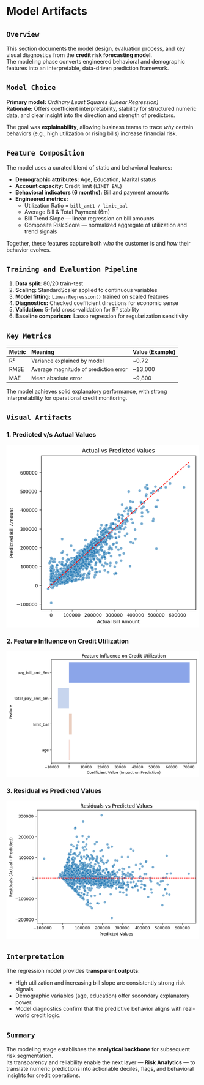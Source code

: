 # Model Artifacts

## `Overview`
This section documents the model design, evaluation process, and key visual diagnostics from the **credit risk forecasting model**.  
The modeling phase converts engineered behavioral and demographic features into an interpretable, data-driven prediction framework.

## `Model Choice`
**Primary model:** *Ordinary Least Squares (Linear Regression)*  
**Rationale:** Offers coefficient interpretability, stability for structured numeric data, and clear insight into the direction and strength of predictors.

The goal was **explainability**, allowing business teams to trace *why* certain behaviors (e.g., high utilization or rising bills) increase financial risk.


## `Feature Composition`
The model uses a curated blend of static and behavioral features:

- **Demographic attributes:** Age, Education, Marital status  
- **Account capacity:** Credit limit (`LIMIT_BAL`)  
- **Behavioral indicators (6 months):** Bill and payment amounts  
- **Engineered metrics:**
  - Utilization Ratio = `bill_amt1 / limit_bal`
  - Average Bill & Total Payment (6m)
  - Bill Trend Slope — linear regression on bill amounts
  - Composite Risk Score — normalized aggregate of utilization and trend signals

Together, these features capture both *who* the customer is and *how* their behavior evolves.


## `Training and Evaluation Pipeline`
1. **Data split:** 80/20 train-test  
2. **Scaling:** StandardScaler applied to continuous variables  
3. **Model fitting:** `LinearRegression()` trained on scaled features  
4. **Diagnostics:** Checked coefficient directions for economic sense  
5. **Validation:** 5-fold cross-validation for R² stability  
6. **Baseline comparison:** Lasso regression for regularization sensitivity


## `Key Metrics`
| Metric | Meaning | Value (Example)                     |
|:--------|:---------|:--------------------------------- |
| R² | Variance explained by model | ~0.72     |         |
| RMSE | Average magnitude of prediction error | ~13,000 |
| MAE | Mean absolute error | ~9,800           |         |

The model achieves solid explanatory performance, with strong interpretability for operational credit monitoring.

## `Visual Artifacts`

### 1. Predicted v/s Actual Values 
![](https://github.com/mayank1ahuja/Cardora/blob/dddc08c1a23b951d7a04ba034a5514649cd6c14c/assets/modeling%20plots/Actual%20vs%20Predicted%20Values.png)

### 2. Feature Influence on Credit Utilization
![](https://github.com/mayank1ahuja/Cardora/blob/dddc08c1a23b951d7a04ba034a5514649cd6c14c/assets/modeling%20plots/Feature%20Influence%20on%20Credit%20Utilization.png)

### 3. Residual vs Predicted Values
![](https://github.com/mayank1ahuja/Cardora/blob/dddc08c1a23b951d7a04ba034a5514649cd6c14c/assets/modeling%20plots/Residual%20vs%20Predicted%20Values.png)

## `Interpretation`
The regression model provides **transparent outputs**:
- High utilization and increasing bill slope are consistently strong risk signals.  
- Demographic variables (age, education) offer secondary explanatory power.  
- Model diagnostics confirm that the predictive behavior aligns with real-world credit logic.

## `Summary`
The modeling stage establishes the **analytical backbone** for subsequent risk segmentation.  
Its transparency and reliability enable the next layer — **Risk Analytics** — to translate numeric predictions into actionable deciles, flags, and behavioral insights for credit operations.
